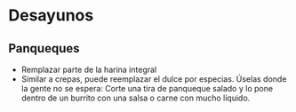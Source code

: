 # Desayunos

## Panqueques
- Remplazar parte de la harina integral
- Similar a crepas, puede reemplazar el dulce por especias. Úselas donde la gente no se espera: Corte una tira de panqueque salado y lo pone dentro de un burrito con una salsa o carne con mucho líquido.
